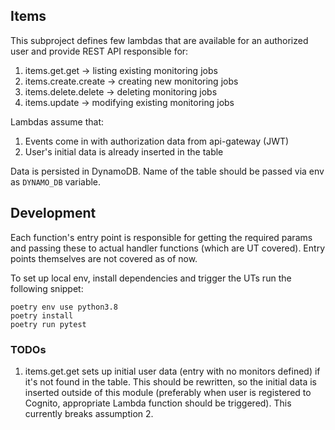 ## Items

This subproject defines few lambdas that are available for an authorized user
and provide REST API responsible for:

1. items.get.get -> listing existing monitoring jobs
2. items.create.create -> creating new monitoring jobs
3. items.delete.delete -> deleting monitoring jobs
4. items.update -> modifying existing monitoring jobs

Lambdas assume that:

1. Events come in with authorization data from api-gateway (JWT)
2. User's initial data is already inserted in the table

Data is persisted in DynamoDB. Name of the table should be passed via env as `DYNAMO_DB` variable.

## Development

Each function's entry point is responsible for getting the required params and passing these to
actual handler functions (which are UT covered).
Entry points themselves are not covered as of now.

To set up local env, install dependencies and trigger the UTs run the following snippet:

```
poetry env use python3.8
poetry install
poetry run pytest
```

### TODOs

1. items.get.get sets up initial user data (entry with no monitors defined) if it's not found in the table.
   This should be rewritten, so the initial data is inserted outside of this module (preferably when user is registered to Cognito, appropriate Lambda function should be triggered).
   This currently breaks assumption 2.
